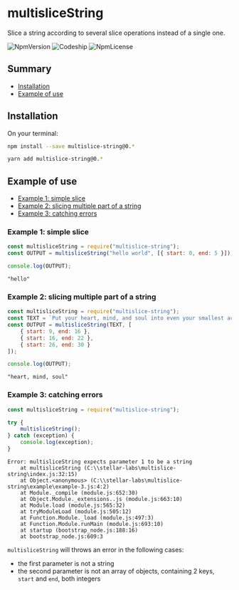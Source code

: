 # multisliceString

Slice a string according to several slice operations instead of a single one.

![NpmVersion](https://img.shields.io/npm/v/multislice-string.svg)
![Codeship](https://img.shields.io/codeship/e0bd2ee0-86e5-0136-cf91-4e9297bf3221/master.svg)
![NpmLicense](https://img.shields.io/npm/l/multislice-string.svg)

## Summary

-   [Installation](#installation)
-   [Example of use](#example-of-use)

## Installation

On your terminal:

```bash
npm install --save multislice-string@0.*
```

```bash
yarn add multislice-string@0.*
```

## Example of use

-   [Example 1: simple slice](#example-1-simple-slice)
-   [Example 2: slicing multiple part of a string](#example-2-slicing-multiple-part-of-a-string)
-   [Example 3: catching errors](example-3-catching-errors)

### Example 1: simple slice

```javascript
const multisliceString = require("multislice-string");
const OUTPUT = multisliceString("hello world", [{ start: 0, end: 5 }]);

console.log(OUTPUT);
```

```
"hello"
```

### Example 2: slicing multiple part of a string

```javascript
const multisliceString = require("multislice-string");
const TEXT = `Put your heart, mind, and soul into even your smallest acts. This is the secret of success.`;
const OUTPUT = multisliceString(TEXT, [
	{ start: 9, end: 16 },
	{ start: 16, end: 22 },
	{ start: 26, end: 30 }
]);

console.log(OUTPUT);
```

```
"heart, mind, soul"
```

### Example 3: catching errors

```javascript
const multisliceString = require("multislice-string");

try {
	multisliceString();
} catch (exception) {
	console.log(exception);
}
```

```
Error: multisliceString expects parameter 1 to be a string
    at multisliceString (C:\\stellar-labs\multislice-string\index.js:32:15)
    at Object.<anonymous> (C:\\stellar-labs\multislice-string\example\example-3.js:4:2)
    at Module._compile (module.js:652:30)
    at Object.Module._extensions..js (module.js:663:10)
    at Module.load (module.js:565:32)
    at tryModuleLoad (module.js:505:12)
    at Function.Module._load (module.js:497:3)
    at Function.Module.runMain (module.js:693:10)
    at startup (bootstrap_node.js:188:16)
    at bootstrap_node.js:609:3
```

`multisliceString` will throws an error in the following cases:

-   the first parameter is not a string
-   the second parameter is not an array of objects, containing 2 keys, `start` and `end`, both integers
